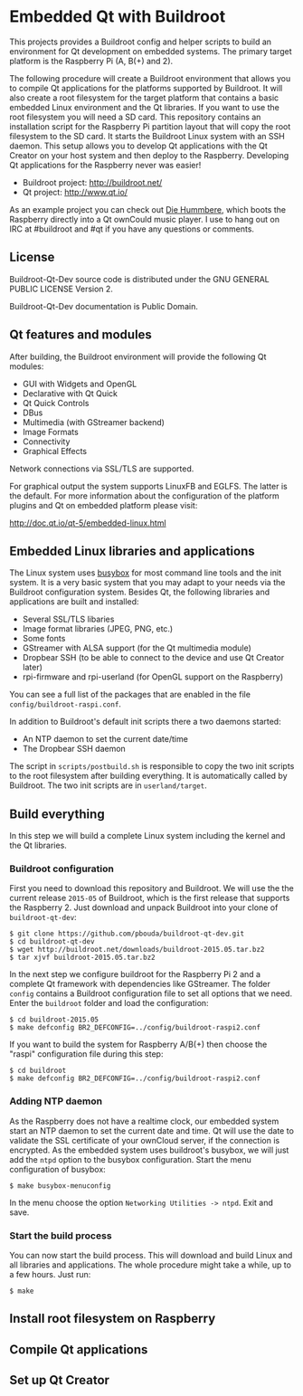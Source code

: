 # Embedded Qt with Buildroot

This projects provides a Buildroot config and helper scripts to build an
environment for Qt development on embedded systems. The primary target platform
is the Raspberry Pi (A, B(+) and 2).

The following procedure will create a Buildroot environment that allows you to
compile Qt applications for the platforms supported by Buildroot. It will also
create a root filesystem for the target platform that contains a basic embedded
Linux environment and the Qt libraries. If you want to use the root filesystem
you will need a SD card. This repository contains an installation script for
the Raspberry Pi partition layout that will copy the root filesystem to the SD
card. It starts the Buildroot Linux system with an SSH daemon. This setup
allows you to develop Qt applications with the Qt Creator on your host system
and then deploy to the Raspberry. Developing Qt applications for the Raspberry
never was easier!

* Buildroot project: http://buildroot.net/
* Qt project: http://www.qt.io/

As an example project you can check out
[Die Hummbere](http://brummbeere.readthedocs.org/en/latest/), which boots the
Raspberry directly into a Qt ownCould music player. I use to hang out on IRC at
\#buildroot and \#qt if you have any questions or comments.


## License

Buildroot-Qt-Dev source code is distributed under the GNU GENERAL PUBLIC LICENSE
Version 2.

Buildroot-Qt-Dev documentation is Public Domain.


## Qt features and modules

After building, the Buildroot environment will provide the following Qt modules:

* GUI with Widgets and OpenGL
* Declarative with Qt Quick
* Qt Quick Controls
* DBus
* Multimedia (with GStreamer backend)
* Image Formats
* Connectivity
* Graphical Effects

Network connections via SSL/TLS are supported.

For graphical output the system supports LinuxFB and EGLFS. The latter is the
default. For more information about the configuration of the platform plugins
and Qt on embedded platform please visit:

http://doc.qt.io/qt-5/embedded-linux.html


## Embedded Linux libraries and applications

The Linux system uses [busybox](http://www.busybox.net/) for most command line
tools and the init system. It is a very basic system that you may adapt to your
needs via the Buildroot configuration system. Besides Qt, the following
libraries and applications are built and installed:

* Several SSL/TLS libaries
* Image format libraries (JPEG, PNG, etc.)
* Some fonts
* GStreamer with ALSA support (for the Qt multimedia module)
* Dropbear SSH (to be able to connect to the device and use Qt Creator later)
* rpi-firmware and rpi-userland (for OpenGL support on the Raspberry)

You can see a full list of the packages that are enabled in the file
`config/buildroot-raspi.conf`.

In addition to Buildroot's default init scripts there a two daemons started:

* An NTP daemon to set the current date/time
* The Dropbear SSH daemon

The script in `scripts/postbuild.sh` is responsible to copy the two init scripts
to the root filesystem after building everything. It is automatically called
by Buildroot. The two init scripts are in `userland/target`.


## Build everything

In this step we will build a complete Linux system including the kernel and the
Qt libraries.


### Buildroot configuration

First you need to download this repository and Buildroot. We will use the
the current release `2015-05` of Buildroot, which is the first release that
supports the Raspberry 2. Just download and unpack Buildroot into your clone of
`buildroot-qt-dev`:

    $ git clone https://github.com/pbouda/buildroot-qt-dev.git
    $ cd buildroot-qt-dev
    $ wget http://buildroot.net/downloads/buildroot-2015.05.tar.bz2
    $ tar xjvf buildroot-2015.05.tar.bz2


In the next step we configure buildroot for the Raspberry Pi 2 and a complete
Qt framework with dependencies like GStreamer. The folder `config` contains a
Buildroot configuration file to set all options that we need. Enter the
``buildroot`` folder and load the configuration:

    $ cd buildroot-2015.05
    $ make defconfig BR2_DEFCONFIG=../config/buildroot-raspi2.conf

If you want to build the system for Raspberry A/B(+) then choose the "raspi"
configuration file during this step:

    $ cd buildroot
    $ make defconfig BR2_DEFCONFIG=../config/buildroot-raspi2.conf


### Adding NTP daemon

As the Raspberry does not have a realtime clock, our embedded system start an
NTP daemon to set the current date and time. Qt will use the date to validate
the SSL certificate of your ownCloud server, if the connection is encrypted.
As the embedded system uses buildroot's busybox, we will just add the ``ntpd``
option to the busybox configuration. Start the menu configuration of busybox:

    $ make busybox-menuconfig

In the menu choose the option ``Networking Utilities -> ntpd``. Exit and save.

### Start the build process

You can now start the build process. This will download and build Linux and all
libraries and applications. The whole procedure might take a while, up to a few
hours. Just run:

    $ make


## Install root filesystem on Raspberry


## Compile Qt applications


## Set up Qt Creator